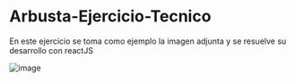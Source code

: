 # Arbusta-Ejercicio-Tecnico

En este ejercicio se toma como ejemplo la imagen adjunta y se resuelve su desarrollo con reactJS

![image](https://user-images.githubusercontent.com/98984365/207091866-6743763d-c347-4f25-bb49-89d70f1e3598.png)


